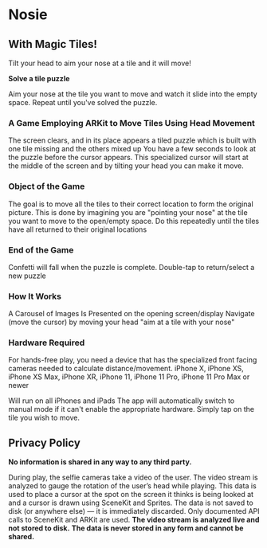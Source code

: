 # Nosie
## With Magic Tiles!

Tilt your head to aim your nose at a tile and it will move!

**Solve a tile puzzle**
 
 Aim your nose at the tile you want to move and watch it slide into the empty space.
 Repeat until you've solved the puzzle.
 
 
### A Game Employing ARKit to Move Tiles Using Head Movement

The screen clears, and in its place appears a tiled puzzle which is built with one tile missing and the others mixed up
You have a few seconds to look at the puzzle before the cursor appears.
This specialized cursor will start at the middle of the screen and by tilting your head you can make it move.

### Object of the Game
The goal  is to move all the tiles to their correct location to form the original picture.
This is done by imagining you are "pointing your nose" at the tile you want to move to the open/empty space.
Do this repeatedly until the tiles have all returned to their original locations

### End of the Game
Confetti will fall when the puzzle is complete.
Double-tap to return/select a new puzzle

### How It Works
A Carousel of Images Is Presented on the opening screen/display
Navigate (move the cursor) by moving your head "aim at a tile with your nose"

### Hardware Required

For hands-free play, you need a device that has the specialized front facing cameras needed to calculate distance/movement.
iPhone X, iPhone XS, iPhone XS Max, iPhone XR, iPhone 11, iPhone 11 Pro, iPhone 11 Pro Max  or newer

Will run on all iPhones and iPads
The app will automatically switch to manual mode if it can't enable the appropriate hardware.
Simply tap on the tile you wish to move.

## Privacy Policy

**No information is shared in any way to any third party.**

During play, the selfie cameras take a video of the user. The video stream is analyzed to gauge the rotation of the user’s head while playing. This data is used to place a cursor at the spot on the screen it thinks is being looked at and a cursor is drawn using SceneKit and Sprites. The data is not saved to disk (or anywhere else) — it is immediately discarded. Only documented API calls to SceneKit and ARKit are used.
**The video stream is analyzed live and not stored to disk.**
**The data is never stored in any form and cannot be shared.**
